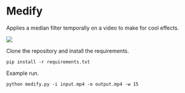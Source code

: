 # Medify
Applies a median filter temporally on a video to make for cool effects.

![](misc/gifs/tda_animation.gif)


Clone the repository and install the requirements.

```
pip install -r requirements.txt
```

Example run.

```
python medify.py -i input.mp4 -o output.mp4 -w 15
```

